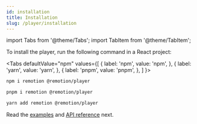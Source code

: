 ```yaml
---
id: installation
title: Installation
slug: /player/installation
---
```


import Tabs from '@theme/Tabs';
import TabItem from '@theme/TabItem';

To install the player, run the following command in a React project:

<Tabs
defaultValue="npm"
values={[
{ label: 'npm', value: 'npm', },
{ label: 'yarn', value: 'yarn', },
{ label: 'pnpm', value: 'pnpm', },
]
}>
<TabItem value="npm">

```bash
npm i remotion @remotion/player
```

  </TabItem>

  <TabItem value="pnpm">

```bash
pnpm i remotion @remotion/player
```

  </TabItem>
  <TabItem value="yarn">

```bash
yarn add remotion @remotion/player
```

  </TabItem>

</Tabs>

Read the [examples](/docs/player/examples) and [API reference](/docs/player/api) next.
